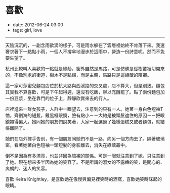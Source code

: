 # 喜歡

- date: 2012-06-24 03:00
- tags: girl, love

----------------------

天陰沉沉的，一副含雨欲滴的樣子，可是雨水躲在了雲層裡始終不肯落下來。我還奢求著下一點點小雨，一個人不撐傘地漫步於這雨中，營造一份詩意呢。然而不免要失望了。

杭州比較叫人喜歡的一點就是綠蔭，窗外雖然是馬路，可是仿佛是從樹叢裡切開來的，不像別處的街道，樹木不是點綴，而是主體，馬路只是這綠蔭的陪襯。

這一家可莎蜜兒麵包店位於杭大路與西溪路的交叉處，店不算大，但是別致。麵包其實我不算喜歡，可是下午起得遲，還沒有吃飯，聊以充饑罷了。點了兩份麵包加一份豆漿，坐在靠門的位子上，靜靜欣賞來去的行人。

店裡進來一群女孩子，人群中一眼望去，注意到的只有一人。她著一身白色短袖T恤，齊劉海的短髪，戴黑框眼鏡，臉有點小－－大約是被頭髮遮住的原因－－把眼鏡襯得偏大。她同她的朋友們說笑著，大家一起選過了幾樣蛋糕又或者麵包，就結帳離開了。

她們在店外揮手告別，有一個朋友同她們不是一路，向另一個方向去了。隔著玻璃窗，看著她著白色短袖一頭短髪的身影離去，消失在綠蔭叢中。

倒不是因為有多漂亮，也並非因為陪襯的關係。可是一眼就注意到了她，只注意到了她。現在想來多半因為她的笑容了。不是所謂的淑女的不露齒的笑，是開心的、爽朗的、迷人的笑容。

喜歡 Keira Knightley，是喜歡她在傲慢與偏見裡笑時的酒窩，喜歡她笑時眯起的眼睛。
